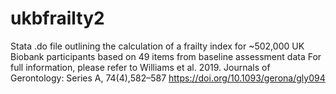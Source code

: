 # ukbfrailty2
Stata .do file outlining the calculation of a frailty index for ~502,000 UK Biobank participants based on 49 items from baseline assessment data For full information, please refer to Williams et al. 2019. Journals of Gerontology: Series A, 74(4),582–587 https://doi.org/10.1093/gerona/gly094
